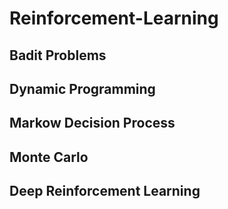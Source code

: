 # Reinforcement-Learning

## Badit Problems

## Dynamic Programming

## Markow Decision Process

## Monte Carlo 

## Deep Reinforcement Learning
